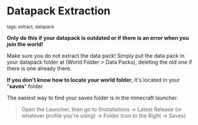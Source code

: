 # Datapack Extraction
<sup>tags: extract, datapack</sup>

**__Only do this if your datapack is outdated or if there is an error when you join the world!__**

Make sure you do not extract the data pack!
Simply put the data pack in your datapack folder at (World Folder > Data Packs), deleting the old one if there is one already there.

**If you don't know how to locate your world folder**, it's located in your "__**saves**__"  folder.

The easiest way to find your saves folder is in the minecraft launcher.
> Open the Launcher, then go to (Installations -> Latest Release (or whatever profile you're using) -> Folder Icon to the Right -> Saves)
